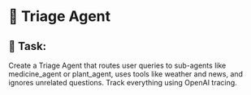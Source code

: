 # 🤖 Triage Agent

## 🔹 Task: 
Create a Triage Agent that routes user queries to sub-agents like medicine_agent or plant_agent, uses tools like weather and news, and ignores unrelated questions. Track everything using OpenAI tracing.

